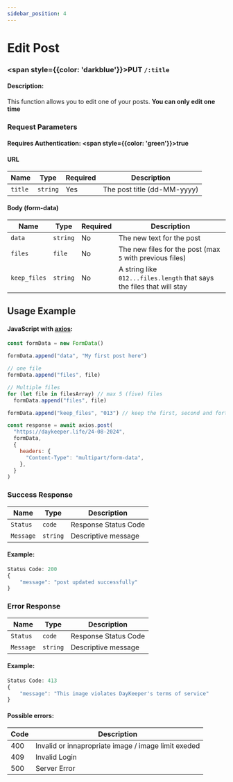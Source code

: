 ```yaml
---
sidebar_position: 4
---
```


# Edit Post

### <span style={{color: 'darkblue'}}>PUT</span> `/:title`

#### Description:

This function allows you to edit one of your posts. <strong>You can only edit one time</strong>

### Request Parameters

#### Requires Authentication: <span style={{color: 'green'}}>true</span>

#### URL

| Name    | Type     | Required | Description                 |
| ------- | -------- | -------- | --------------------------- |
| `title` | `string` | Yes      | The post title (dd-MM-yyyy) |

#### Body (form-data)

| Name         | Type     | Required | Description                                                           |
| ------------ | -------- | -------- | --------------------------------------------------------------------- |
| `data`       | `string` | No       | The new text for the post                                             |
| `files`      | `file`   | No       | The new files for the post (max `5` with previous files)              |
| `keep_files` | `string` | No       | A string like `012...files.length` that says the files that will stay |

## Usage Example

#### JavaScript with <a href="https://axios-http.com/docs/intro">axios</a>:

```javascript
const formData = new FormData()

formData.append("data", "My first post here")

// one file
formData.append("files", file)

// Multiple files
for (let file in filesArray) // max 5 (five) files
  formData.append("files", file)

formData.append("keep_files", "013") // keep the first, second and forty file, removing the third one

const response = await axios.post(
  "https://daykeeper.life/24-08-2024",
  formData,
  {
    headers: {
      "Content-Type": "multipart/form-data",
    },
  }
)
```

### Success Response

| Name      | Type     | Description          |
| --------- | -------- | -------------------- |
| `Status`  | `code`   | Response Status Code |
| `Message` | `string` | Descriptive message  |

#### Example:

```javascript
Status Code: 200
{
    "message": "post updated successfully"
}
```

### Error Response

| Name      | Type     | Description          |
| --------- | -------- | -------------------- |
| `Status`  | `code`   | Response Status Code |
| `Message` | `string` | Descriptive message  |

#### Example:

```javascript
Status Code: 413
{
    "message": "This image violates DayKeeper's terms of service"
}
```

#### Possible errors:

| Code | Description                                         |
| ---- | --------------------------------------------------- |
| 400  | Invalid or innapropriate image / image limit exeded |
| 409  | Invalid Login                                       |
| 500  | Server Error                                        |
